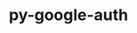 ---
title: "py-google-auth"
layout: cache
categories: [package, develop]
meta: {"compilers": ["none"], "num_specs": 39, "num_specs_by_stack": {"e4s": 13, "ml-linux-aarch64-cpu": 13, "ml-linux-aarch64-cuda": 12, "ml-linux-x86_64-cpu": 13, "ml-linux-x86_64-cuda": 12, "root": 39}, "oss": ["ubuntu22.04", "ubuntu24.04"], "platforms": ["linux"], "stacks": ["e4s", "ml-linux-aarch64-cpu", "ml-linux-aarch64-cuda", "ml-linux-x86_64-cpu", "ml-linux-x86_64-cuda", "root"], "targets": ["aarch64", "x86_64_v3"], "versions": ["2.27.0"]}
spec_details: [{"compiler": "none", "hash": "26bzaxwnb433mkzvabi2mzakycmqpcwg", "os": "ubuntu22.04", "platform": "linux", "size": "-", "stacks": ["e4s", "root"], "target": "x86_64_v3", "variants": ["~aiohttp", "build_system=python_pip"], "versions": ["2.27.0"]}, {"compiler": "none", "hash": "2krjhrkzuvbfkb45dulsmw4s46cwdow3", "os": "ubuntu22.04", "platform": "linux", "size": "-", "stacks": ["e4s", "root"], "target": "x86_64_v3", "variants": ["~aiohttp", "build_system=python_pip"], "versions": ["2.27.0"]}, {"compiler": "none", "hash": "3kqcb3dtlrizv32bjqbvzamzilpvu2ae", "os": "ubuntu22.04", "platform": "linux", "size": "-", "stacks": ["e4s", "root"], "target": "x86_64_v3", "variants": ["~aiohttp", "build_system=python_pip"], "versions": ["2.27.0"]}, {"compiler": "none", "hash": "5nt7v6yye5du55ausf3cq3rgwvpcnzzb", "os": "ubuntu22.04", "platform": "linux", "size": "-", "stacks": ["e4s", "root"], "target": "x86_64_v3", "variants": ["~aiohttp", "build_system=python_pip"], "versions": ["2.27.0"]}, {"compiler": "none", "hash": "5vt3hgcfazrporm5zaworkryiu42exyf", "os": "ubuntu24.04", "platform": "linux", "size": "-", "stacks": ["ml-linux-x86_64-cpu", "ml-linux-x86_64-cuda", "root"], "target": "x86_64_v3", "variants": ["~aiohttp", "build_system=python_pip"], "versions": ["2.27.0"]}, {"compiler": "none", "hash": "6f37rowxt6rylnkmg4kl4eas6ukupfew", "os": "ubuntu24.04", "platform": "linux", "size": "-", "stacks": ["ml-linux-x86_64-cpu", "ml-linux-x86_64-cuda", "root"], "target": "x86_64_v3", "variants": ["~aiohttp", "build_system=python_pip"], "versions": ["2.27.0"]}, {"compiler": "none", "hash": "6ruphwchbaeascwbpb6xbdadrxfpq5l2", "os": "ubuntu24.04", "platform": "linux", "size": "-", "stacks": ["ml-linux-aarch64-cpu", "ml-linux-aarch64-cuda", "root"], "target": "aarch64", "variants": ["~aiohttp", "build_system=python_pip"], "versions": ["2.27.0"]}, {"compiler": "none", "hash": "b4g3byub2e3pl4ebuvmc7yvc24mwitk4", "os": "ubuntu24.04", "platform": "linux", "size": "-", "stacks": ["ml-linux-aarch64-cpu", "ml-linux-aarch64-cuda", "root"], "target": "aarch64", "variants": ["~aiohttp", "build_system=python_pip"], "versions": ["2.27.0"]}, {"compiler": "none", "hash": "c4vcsptglyiov6id2q73cnhtoqmdtzb5", "os": "ubuntu24.04", "platform": "linux", "size": "-", "stacks": ["ml-linux-aarch64-cpu", "ml-linux-aarch64-cuda", "root"], "target": "aarch64", "variants": ["~aiohttp", "build_system=python_pip"], "versions": ["2.27.0"]}, {"compiler": "none", "hash": "ci3vdxyysvmhxyb7kwa6tcwmx5wky4us", "os": "ubuntu22.04", "platform": "linux", "size": "-", "stacks": ["e4s", "root"], "target": "x86_64_v3", "variants": ["~aiohttp", "build_system=python_pip"], "versions": ["2.27.0"]}, {"compiler": "none", "hash": "cknw3265xadrgf7rpdzsete3a4in5bfg", "os": "ubuntu22.04", "platform": "linux", "size": "-", "stacks": ["e4s", "root"], "target": "x86_64_v3", "variants": ["~aiohttp", "build_system=python_pip"], "versions": ["2.27.0"]}, {"compiler": "none", "hash": "cqhbuyu6g3wth7tgigpdsqtoptnbu2bg", "os": "ubuntu22.04", "platform": "linux", "size": "-", "stacks": ["e4s", "root"], "target": "x86_64_v3", "variants": ["~aiohttp", "build_system=python_pip"], "versions": ["2.27.0"]}, {"compiler": "none", "hash": "dwonep7jgq2cohhlv4aogx2kvijcvf4d", "os": "ubuntu24.04", "platform": "linux", "size": "-", "stacks": ["ml-linux-x86_64-cpu", "ml-linux-x86_64-cuda", "root"], "target": "x86_64_v3", "variants": ["~aiohttp", "build_system=python_pip"], "versions": ["2.27.0"]}, {"compiler": "none", "hash": "e36ggc5ul4lnky5vr6lekd7cuelampkw", "os": "ubuntu24.04", "platform": "linux", "size": "-", "stacks": ["ml-linux-x86_64-cpu", "root"], "target": "x86_64_v3", "variants": ["~aiohttp", "build_system=python_pip"], "versions": ["2.27.0"]}, {"compiler": "none", "hash": "eyrsfseo7sgyjzopm6liie5se4n4xfvw", "os": "ubuntu22.04", "platform": "linux", "size": "-", "stacks": ["e4s", "root"], "target": "x86_64_v3", "variants": ["~aiohttp", "build_system=python_pip"], "versions": ["2.27.0"]}, {"compiler": "none", "hash": "grp7asf53axjua3mcoihhokatj7biym6", "os": "ubuntu24.04", "platform": "linux", "size": "-", "stacks": ["ml-linux-aarch64-cpu", "ml-linux-aarch64-cuda", "root"], "target": "aarch64", "variants": ["~aiohttp", "build_system=python_pip"], "versions": ["2.27.0"]}, {"compiler": "none", "hash": "ijjyv5wq4wssnpjb5rsibmfkmheh2wom", "os": "ubuntu24.04", "platform": "linux", "size": "-", "stacks": ["ml-linux-aarch64-cpu", "root"], "target": "aarch64", "variants": ["~aiohttp", "build_system=python_pip"], "versions": ["2.27.0"]}, {"compiler": "none", "hash": "jnypl7izkeeixd2o32uudhkdfomj4ucb", "os": "ubuntu24.04", "platform": "linux", "size": "-", "stacks": ["ml-linux-aarch64-cpu", "ml-linux-aarch64-cuda", "root"], "target": "aarch64", "variants": ["~aiohttp", "build_system=python_pip"], "versions": ["2.27.0"]}, {"compiler": "none", "hash": "jqbmvhxv7ek4f6nlxxvtiolp2rtykvb4", "os": "ubuntu22.04", "platform": "linux", "size": "-", "stacks": ["e4s", "root"], "target": "x86_64_v3", "variants": ["~aiohttp", "build_system=python_pip"], "versions": ["2.27.0"]}, {"compiler": "none", "hash": "lm4fmfiyxcwlw7xlyn4kkjtxvb4uqtgy", "os": "ubuntu24.04", "platform": "linux", "size": "-", "stacks": ["ml-linux-x86_64-cpu", "ml-linux-x86_64-cuda", "root"], "target": "x86_64_v3", "variants": ["~aiohttp", "build_system=python_pip"], "versions": ["2.27.0"]}, {"compiler": "none", "hash": "nbwyx7ps5cc67ne2t3g7shpe6bjsmazn", "os": "ubuntu24.04", "platform": "linux", "size": "-", "stacks": ["ml-linux-aarch64-cpu", "ml-linux-aarch64-cuda", "root"], "target": "aarch64", "variants": ["~aiohttp", "build_system=python_pip"], "versions": ["2.27.0"]}, {"compiler": "none", "hash": "nhimovbstppidfgmfgiupsjkkt6mgxdp", "os": "ubuntu24.04", "platform": "linux", "size": "-", "stacks": ["ml-linux-x86_64-cpu", "ml-linux-x86_64-cuda", "root"], "target": "x86_64_v3", "variants": ["~aiohttp", "build_system=python_pip"], "versions": ["2.27.0"]}, {"compiler": "none", "hash": "nzvrqpakjlq4r5p25ctcv7fyzcyll5ae", "os": "ubuntu24.04", "platform": "linux", "size": "-", "stacks": ["ml-linux-x86_64-cpu", "ml-linux-x86_64-cuda", "root"], "target": "x86_64_v3", "variants": ["~aiohttp", "build_system=python_pip"], "versions": ["2.27.0"]}, {"compiler": "none", "hash": "orzz2pvux5v446r4fzwpyrvcztqjcytz", "os": "ubuntu22.04", "platform": "linux", "size": "-", "stacks": ["e4s", "root"], "target": "x86_64_v3", "variants": ["~aiohttp", "build_system=python_pip"], "versions": ["2.27.0"]}, {"compiler": "none", "hash": "pe23h5whkuyvj57xhaesubyvnzztj5dd", "os": "ubuntu24.04", "platform": "linux", "size": "-", "stacks": ["ml-linux-x86_64-cpu", "ml-linux-x86_64-cuda", "root"], "target": "x86_64_v3", "variants": ["~aiohttp", "build_system=python_pip"], "versions": ["2.27.0"]}, {"compiler": "none", "hash": "pfh5lydlrutf6ftkewlbtl3lqbsapwtn", "os": "ubuntu24.04", "platform": "linux", "size": "-", "stacks": ["ml-linux-aarch64-cpu", "ml-linux-aarch64-cuda", "root"], "target": "aarch64", "variants": ["~aiohttp", "build_system=python_pip"], "versions": ["2.27.0"]}, {"compiler": "none", "hash": "r2qp3iaswcoa2bwbdhqwskdtsqpaeaju", "os": "ubuntu24.04", "platform": "linux", "size": "-", "stacks": ["ml-linux-aarch64-cpu", "ml-linux-aarch64-cuda", "root"], "target": "aarch64", "variants": ["~aiohttp", "build_system=python_pip"], "versions": ["2.27.0"]}, {"compiler": "none", "hash": "rko345ti4jnng7nti247wt66eozlu7r3", "os": "ubuntu24.04", "platform": "linux", "size": "-", "stacks": ["ml-linux-aarch64-cpu", "ml-linux-aarch64-cuda", "root"], "target": "aarch64", "variants": ["~aiohttp", "build_system=python_pip"], "versions": ["2.27.0"]}, {"compiler": "none", "hash": "royosf5pgw7meerjlzalqjbsd5lztbsr", "os": "ubuntu24.04", "platform": "linux", "size": "-", "stacks": ["ml-linux-aarch64-cpu", "ml-linux-aarch64-cuda", "root"], "target": "aarch64", "variants": ["~aiohttp", "build_system=python_pip"], "versions": ["2.27.0"]}, {"compiler": "none", "hash": "rxantdfak6n5eagxdf5td666ajxbn4ur", "os": "ubuntu24.04", "platform": "linux", "size": "-", "stacks": ["ml-linux-aarch64-cpu", "ml-linux-aarch64-cuda", "root"], "target": "aarch64", "variants": ["~aiohttp", "build_system=python_pip"], "versions": ["2.27.0"]}, {"compiler": "none", "hash": "s3jbnmzlkwvqja2biksizmxb4jk7qth7", "os": "ubuntu22.04", "platform": "linux", "size": "-", "stacks": ["e4s", "root"], "target": "x86_64_v3", "variants": ["~aiohttp", "build_system=python_pip"], "versions": ["2.27.0"]}, {"compiler": "none", "hash": "syttuybzbkxwpbigr4mwlshw7ypxl4mg", "os": "ubuntu24.04", "platform": "linux", "size": "-", "stacks": ["ml-linux-x86_64-cpu", "ml-linux-x86_64-cuda", "root"], "target": "x86_64_v3", "variants": ["~aiohttp", "build_system=python_pip"], "versions": ["2.27.0"]}, {"compiler": "none", "hash": "ul3zrvpiyrnyy2ro5vqxpeq2oigm5hl3", "os": "ubuntu24.04", "platform": "linux", "size": "-", "stacks": ["ml-linux-x86_64-cpu", "ml-linux-x86_64-cuda", "root"], "target": "x86_64_v3", "variants": ["~aiohttp", "build_system=python_pip"], "versions": ["2.27.0"]}, {"compiler": "none", "hash": "upndyk4diqrbm6bqitowsclcqyx2baeu", "os": "ubuntu24.04", "platform": "linux", "size": "-", "stacks": ["ml-linux-x86_64-cpu", "ml-linux-x86_64-cuda", "root"], "target": "x86_64_v3", "variants": ["~aiohttp", "build_system=python_pip"], "versions": ["2.27.0"]}, {"compiler": "none", "hash": "vjvfkgehanpw3n2suwo3eq5tv7psw7ml", "os": "ubuntu24.04", "platform": "linux", "size": "-", "stacks": ["ml-linux-x86_64-cpu", "ml-linux-x86_64-cuda", "root"], "target": "x86_64_v3", "variants": ["~aiohttp", "build_system=python_pip"], "versions": ["2.27.0"]}, {"compiler": "none", "hash": "vqmwmlac63dcnfktbidihjwh7hu2begy", "os": "ubuntu24.04", "platform": "linux", "size": "-", "stacks": ["ml-linux-x86_64-cpu", "ml-linux-x86_64-cuda", "root"], "target": "x86_64_v3", "variants": ["~aiohttp", "build_system=python_pip"], "versions": ["2.27.0"]}, {"compiler": "none", "hash": "vsr6u433uz4ug3z24dnkrqygxdzlhsoy", "os": "ubuntu22.04", "platform": "linux", "size": "-", "stacks": ["e4s", "root"], "target": "x86_64_v3", "variants": ["~aiohttp", "build_system=python_pip"], "versions": ["2.27.0"]}, {"compiler": "none", "hash": "x5ud6lnj5kyhrv5izdflfreyzm3p23j2", "os": "ubuntu22.04", "platform": "linux", "size": "-", "stacks": ["e4s", "root"], "target": "x86_64_v3", "variants": ["~aiohttp", "build_system=python_pip"], "versions": ["2.27.0"]}, {"compiler": "none", "hash": "yovqvr6emebu3k6wkzld2nngslcvyg2f", "os": "ubuntu24.04", "platform": "linux", "size": "-", "stacks": ["ml-linux-aarch64-cpu", "ml-linux-aarch64-cuda", "root"], "target": "aarch64", "variants": ["~aiohttp", "build_system=python_pip"], "versions": ["2.27.0"]}]
---